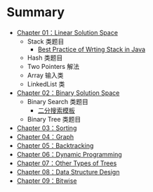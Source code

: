 # Summary

* [Chapter 01：Linear Solution Space](ch01.md)
	* Stack 类题目
		* [Best Practice of Wrting Stack in Java](ch01/stack/bestpractice.md)
	* Hash 类题目
	* Two Pointers 解法
	* Array 输入类
	* LinkedList 类
* [Chapter 02：Binary Solution Space](ch02.md)
	* Binary Search 类题目
		* [二分搜索模板](ch02/binarySearch/template.md)
	* Binary Tree 类题目
* [Chapter 03：Sorting](ch03.md)
* [Chapter 04：Graph](ch04.md)
* [Chapter 05：Backtracking](ch05.md)
* [Chapter 06：Dynamic Programming](ch06.md)
* [Chapter 07：Other Types of Trees](ch07.md)
* [Chapter 08：Data Structure Design](ch08.md)
* [Chapter 09：Bitwise](ch09.md)

